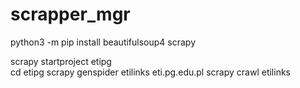 # scrapper_mgr

python3 -m pip install beautifulsoup4 scrapy

scrapy startproject etipg  
cd etipg
scrapy genspider etilinks eti.pg.edu.pl
scrapy crawl etilinks
